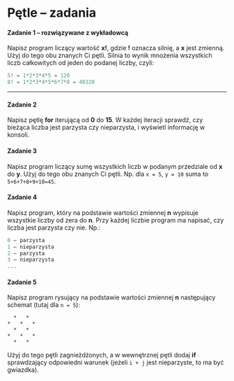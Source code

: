 #  Pętle &ndash; zadania

#### Zadanie 1 &ndash; rozwiązywane z wykładowcą

Napisz program liczący wartość **x!**, gdzie **!** oznacza silnię, a **x** jest zmienną.
Użyj do tego obu znanych Ci pętli.
Silnia to wynik mnożenia wszystkich liczb całkowitych od jeden do podanej liczby, czyli:

```JavaScript
5! = 1*2*3*4*5 = 120
8! = 1*2*3*4*5*6*7*8 = 40320
```
-------------------------------------------------------------------------------
#### Zadanie 2

Napisz pętlę **for** iterującą od **0** do **15**. W każdej iteracji sprawdź, czy bieżąca liczba jest parzysta czy nieparzysta, i wyświetl informację w konsoli.

#### Zadanie 3
Napisz program liczący sumę wszystkich liczb w podanym przedziale od **x** do **y**.
Użyj do tego obu znanych Ci pętli.
Np. dla ```x = 5```, ```y = 10``` suma to ```5+6+7+8+9+10=45```.

#### Zadanie 4
Napisz program, który na podstawie wartości zmiennej **n** wypisuje wszystkie liczby od zera do **n**.
Przy każdej liczbie program ma napisać, czy  liczba jest parzysta czy nie. Np.:

```JavaScript
0 – parzysta
1 – nieparzysta
2 – parzysta
3 – nieparzysta
...
```


#### Zadanie 5

Napisz program rysujący na podstawie wartości zmiennej **n** następujący schemat (tutaj dla ```n = 5```):

```  
  *   *
*   *   *
  *   *  
*   *   *
  *   *   
```
Użyj do tego pętli zagnieżdżonych, a w wewnętrznej pętli dodaj **if** sprawdzający odpowiedni warunek (jeżeli ```i + j``` jest nieparzyste, to ma być gwiazdka).
